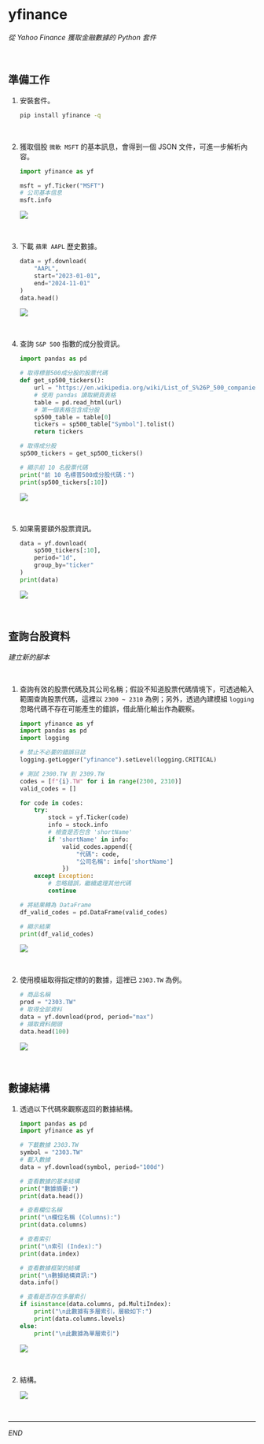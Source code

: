 # yfinance

_從 Yahoo Finance 獲取金融數據的 Python 套件_

<br>

## 準備工作

1. 安裝套件。

    ```bash
    pip install yfinance -q
    ```

<br>

2. 獲取個股 `微軟 MSFT` 的基本訊息，會得到一個 JSON 文件，可進一步解析內容。

    ```python
    import yfinance as yf

    msft = yf.Ticker("MSFT")
    # 公司基本信息
    msft.info
    ```

    ![](images/img_49.png)

<br>

3. 下載 `蘋果 AAPL` 歷史數據。

    ```python
    data = yf.download(
        "AAPL", 
        start="2023-01-01", 
        end="2024-11-01"
    )
    data.head()
    ```

    ![](images/img_50.png)

<br>

4. 查詢 `S&P 500` 指數的成分股資訊。

    ```python
    import pandas as pd

    # 取得標普500成分股的股票代碼
    def get_sp500_tickers():
        url = "https://en.wikipedia.org/wiki/List_of_S%26P_500_companies"
        # 使用 pandas 讀取網頁表格
        table = pd.read_html(url)
        # 第一個表格包含成分股
        sp500_table = table[0]
        tickers = sp500_table["Symbol"].tolist()
        return tickers

    # 取得成分股
    sp500_tickers = get_sp500_tickers()

    # 顯示前 10 名股票代碼
    print("前 10 名標普500成分股代碼：")
    print(sp500_tickers[:10])
    ```

    ![](images/img_51.png)

<br>

5. 如果需要額外股票資訊。

    ```python
    data = yf.download(
        sp500_tickers[:10], 
        period="1d", 
        group_by="ticker"
    )
    print(data)
    ```

    ![](images/img_52.png)

<br>

## 查詢台股資料

_建立新的腳本_

<br>

1. 查詢有效的股票代碼及其公司名稱；假設不知道股票代碼情境下，可透過輸入範圍查詢股票代碼，這裡以 `2300 ~ 2310` 為例；另外，透過內建模組 `logging` 忽略代碼不存在可能產生的錯誤，借此簡化輸出作為觀察。

    ```python
    import yfinance as yf
    import pandas as pd
    import logging

    # 禁止不必要的錯誤日誌
    logging.getLogger("yfinance").setLevel(logging.CRITICAL)
    
    # 測試 2300.TW 到 2309.TW
    codes = [f"{i}.TW" for i in range(2300, 2310)]
    valid_codes = []

    for code in codes:
        try:
            stock = yf.Ticker(code)
            info = stock.info
            # 檢查是否包含 'shortName'
            if 'shortName' in info:
                valid_codes.append({
                    "代碼": code, 
                    "公司名稱": info['shortName']
                })
        except Exception:
            # 忽略錯誤，繼續處理其他代碼
            continue

    # 將結果轉為 DataFrame
    df_valid_codes = pd.DataFrame(valid_codes)

    # 顯示結果
    print(df_valid_codes)
    ```

    ![](images/img_08.png)

<br>

2. 使用模組取得指定標的的數據，這裡已 `2303.TW` 為例。

    ```python
    # 商品名稱
    prod = "2303.TW"
    # 取得全部資料
    data = yf.download(prod, period="max")
    # 擷取資料開頭
    data.head(100)
    ```

    ![](images/img_09.png)

<br>

## 數據結構

1. 透過以下代碼來觀察返回的數據結構。

    ```python
    import pandas as pd
    import yfinance as yf

    # 下載數據 2303.TW
    symbol = "2303.TW"
    # 載入數據
    data = yf.download(symbol, period="100d")

    # 查看數據的基本結構
    print("數據摘要:")
    print(data.head())

    # 查看欄位名稱
    print("\n欄位名稱 (Columns):")
    print(data.columns)

    # 查看索引
    print("\n索引 (Index):")
    print(data.index)

    # 查看數據框架的結構
    print("\n數據結構資訊:")
    data.info()

    # 查看是否存在多層索引
    if isinstance(data.columns, pd.MultiIndex):
        print("\n此數據有多層索引，層級如下:")
        print(data.columns.levels)
    else:
        print("\n此數據為單層索引")
    ```

    ![](images/img_10.png)

<br>

2. 結構。

    ![](images/img_11.png)

<br>

___

_END_